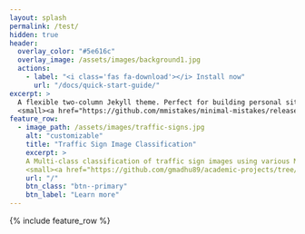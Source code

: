 ```yaml
---
layout: splash
permalink: /test/
hidden: true
header:
  overlay_color: "#5e616c"
  overlay_image: /assets/images/background1.jpg
  actions:
    - label: "<i class='fas fa-download'></i> Install now"
      url: "/docs/quick-start-guide/"
excerpt: >
  A flexible two-column Jekyll theme. Perfect for building personal sites, blogs, and portfolios.<br />
  <small><a href="https://github.com/mmistakes/minimal-mistakes/releases/tag/4.24.0">Latest release v4.24.0</a></small>
feature_row:
  - image_path: /assets/images/traffic-signs.jpg
    alt: "customizable"
    title: "Traffic Sign Image Classification"
    excerpt: >
    A Multi-class classification of traffic sign images using various ML algorithms aimed at categorization of high impact classes with an accuracy of 93%.<br />
    <small><a href="https://github.com/gmadhu89/academic-projects/tree/main/Machine-Learning/traffic-sign-classification">Learn More</a></small>
    url: "/"
    btn_class: "btn--primary"
    btn_label: "Learn more"
---
```


{% include feature_row %}

